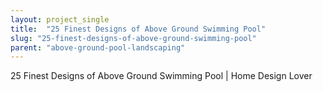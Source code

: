```yaml
---
layout: project_single
title:  "25 Finest Designs of Above Ground Swimming Pool"
slug: "25-finest-designs-of-above-ground-swimming-pool"
parent: "above-ground-pool-landscaping"
---
```

25 Finest Designs of Above Ground Swimming Pool | Home Design Lover